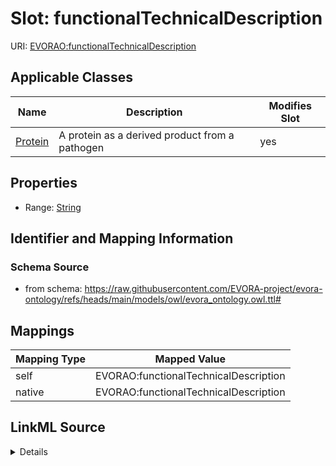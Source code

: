 

# Slot: functionalTechnicalDescription



URI: [EVORAO:functionalTechnicalDescription](https://raw.githubusercontent.com/EVORA-project/evora-ontology/refs/heads/main/models/owl/evora_ontology.owl.ttl#functionalTechnicalDescription)



<!-- no inheritance hierarchy -->





## Applicable Classes

| Name | Description | Modifies Slot |
| --- | --- | --- |
| [Protein](Protein.md) | A protein as a derived product from a pathogen |  yes  |







## Properties

* Range: [String](String.md)





## Identifier and Mapping Information







### Schema Source


* from schema: https://raw.githubusercontent.com/EVORA-project/evora-ontology/refs/heads/main/models/owl/evora_ontology.owl.ttl#




## Mappings

| Mapping Type | Mapped Value |
| ---  | ---  |
| self | EVORAO:functionalTechnicalDescription |
| native | EVORAO:functionalTechnicalDescription |




## LinkML Source

<details>
```yaml
name: functionalTechnicalDescription
from_schema: https://raw.githubusercontent.com/EVORA-project/evora-ontology/refs/heads/main/models/owl/evora_ontology.owl.ttl#
rank: 1000
alias: functionalTechnicalDescription
domain_of:
- Protein
range: string

```
</details>